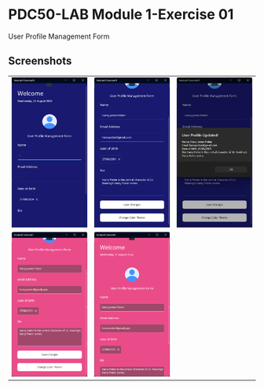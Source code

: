 # PDC50-LAB Module 1-Exercise 01
User Profile Management Form

## Screenshots
<div align="center">
  <table>
    <tr>
      <td><img src="Screenshots/Screenshot 1.png" width="300"/></td>
      <td><img src="Screenshots/Screenshot 2.png" width="300"/></td>
      <td><img src="Screenshots/Screenshot 3.png" width="300"/></td>
    </tr>
    <tr>
      <td><img src="Screenshots/Screenshot 4.png" width="300"/></td>
      <td><img src="Screenshots/Screenshot 5.png" width="300"/></td>
    </tr>
  </table>
</div>
